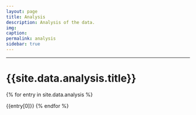```yaml
---
layout: page
title: Analysis
description: Analysis of the data.
img:
caption:
permalink: analysis
sidebar: true
---
```


---


# {{site.data.analysis.title}}

{% for entry in site.data.analysis %}

{{entry[0]}}
{% endfor %}
